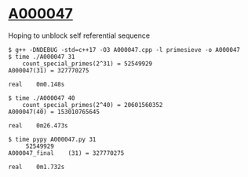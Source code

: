 # [A000047](https://oeis.org/A000047)

Hoping to unblock self referential sequence

```
$ g++ -DNDEBUG -std=c++17 -O3 A000047.cpp -l primesieve -o A000047
$ time ./A000047 31
	count_special_primes(2^31) = 52549929
A000047(31) = 327770275

real	0m0.148s

$ time ./A000047 40
	count_special_primes(2^40) = 20601560352
A000047(40) = 153010765645

real	0m26.473s

$ time pypy A000047.py 31
	 52549929
A000047_final    (31) = 327770275

real	0m1.732s
```

